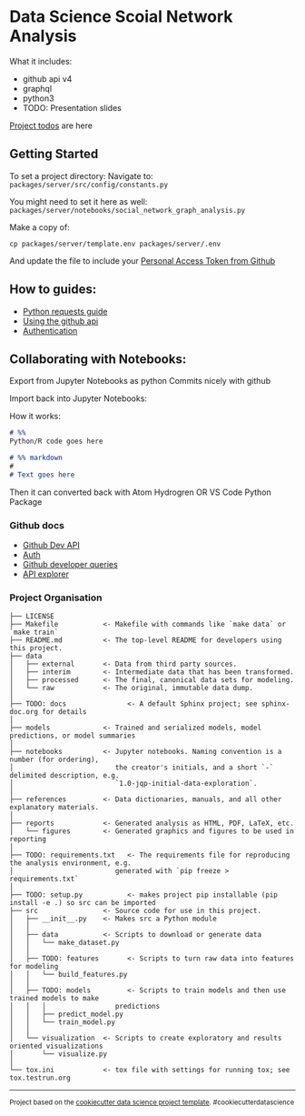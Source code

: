 # Data Science Scoial Network Analysis

What it includes:

- github api v4 
- graphql 
- python3
- TODO: Presentation slides

[Project todos](./TODO.md) are here

## Getting Started

To set a project directory:
Navigate to: `packages/server/src/config/constants.py`

You might need to set it here as well:
`packages/server/notebooks/social_network_graph_analysis.py`

Make a copy of:

`cp packages/server/template.env packages/server/.env`

And update the file to include your [Personal Access Token from Github](https://help.github.com/en/articles/creating-a-personal-access-token-for-the-command-line)

## How to guides:

- [Python requests guide](https://www.twilio.com/blog/2016/12/http-requests-in-python-3.html)
- [Using the github api](https://developer.github.com/apps/quickstart-guides/using-the-github-api-in-your-app/)
- [Authentication](https://developer.github.com/v4/guides/forming-calls/#authenticating-with-graphql)

## Collaborating with Notebooks:

Export from Jupyter Notebooks as python
Commits nicely with github

Import back into Jupyter Notebooks:

How it works:

```markdown
# %%
Python/R code goes here

# %% markdown
#
# Text goes here
```

Then it can converted back with Atom Hydrogren OR VS Code Python Package


### Github docs

- [Github Dev API](https://developer.github.com/v4/)
- [Auth](https://developer.github.com/v4/guides/forming-calls/#authenticating-with-graphql)
- [Github developer queries](https://developer.github.com/v4/query/)
- [API explorer](https://developer.github.com/v4/explorer/)

### Project Organisation

    ├── LICENSE
    ├── Makefile           <- Makefile with commands like `make data` or `make train`
    ├── README.md          <- The top-level README for developers using this project.
    ├── data
    │   ├── external       <- Data from third party sources.
    │   ├── interim        <- Intermediate data that has been transformed.
    │   ├── processed      <- The final, canonical data sets for modeling.
    │   └── raw            <- The original, immutable data dump.
    │
    ├── TODO: docs               <- A default Sphinx project; see sphinx-doc.org for details
    │
    ├── models             <- Trained and serialized models, model predictions, or model summaries
    │
    ├── notebooks          <- Jupyter notebooks. Naming convention is a number (for ordering),
    │                         the creator's initials, and a short `-` delimited description, e.g.
    │                         `1.0-jqp-initial-data-exploration`.
    │
    ├── references         <- Data dictionaries, manuals, and all other explanatory materials.
    │
    ├── reports            <- Generated analysis as HTML, PDF, LaTeX, etc.
    │   └── figures        <- Generated graphics and figures to be used in reporting
    │
    ├── TODO: requirements.txt   <- The requirements file for reproducing the analysis environment, e.g.
    │                         generated with `pip freeze > requirements.txt`
    │
    ├── TODO: setup.py           <- makes project pip installable (pip install -e .) so src can be imported
    ├── src                <- Source code for use in this project.
    │   ├── __init__.py    <- Makes src a Python module
    │   │
    │   ├── data           <- Scripts to download or generate data
    │   │   └── make_dataset.py
    │   │
    │   ├── TODO: features       <- Scripts to turn raw data into features for modeling
    │   │   └── build_features.py
    │   │
    │   ├── TODO: models         <- Scripts to train models and then use trained models to make
    │   │   │                 predictions
    │   │   ├── predict_model.py
    │   │   └── train_model.py
    │   │
    │   └── visualization  <- Scripts to create exploratory and results oriented visualizations
    │       └── visualize.py
    │
    └── tox.ini            <- tox file with settings for running tox; see tox.testrun.org


--------

<p><small>Project based on the <a target="_blank" href="https://drivendata.github.io/cookiecutter-data-science/">cookiecutter data science project template</a>. #cookiecutterdatascience</small></p>
